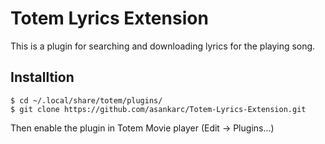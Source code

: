 # Totem Lyrics Extension

This is a plugin for searching and downloading lyrics for the playing song.

## Installtion 

    $ cd ~/.local/share/totem/plugins/
    $ git clone https://github.com/asankarc/Totem-Lyrics-Extension.git

Then enable the plugin in Totem Movie player (Edit -> Plugins...)
